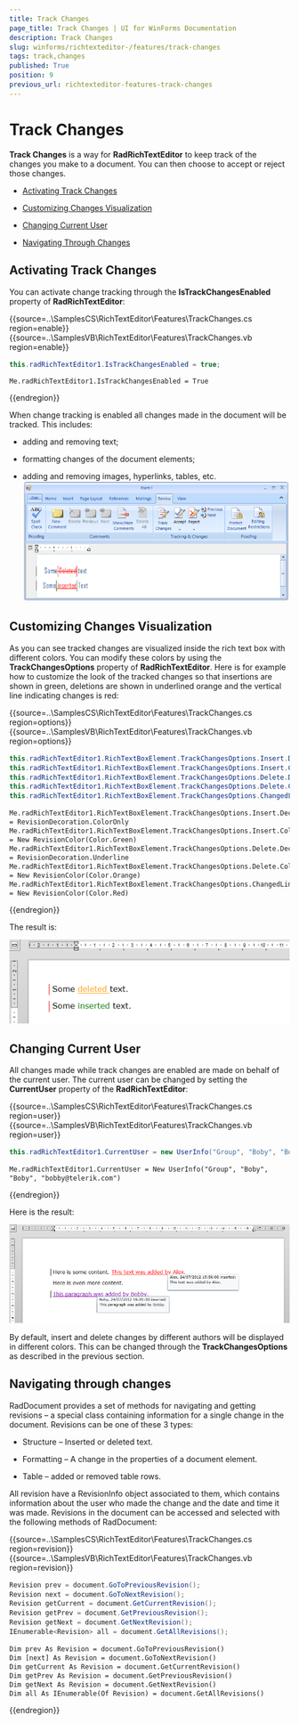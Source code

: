 ```yaml
---
title: Track Changes
page_title: Track Changes | UI for WinForms Documentation
description: Track Changes
slug: winforms/richtexteditor-/features/track-changes
tags: track,changes
published: True
position: 9
previous_url: richtexteditor-features-track-changes
---
```


# Track Changes



__Track Changes__ is a way for __RadRichTextEditor__ to keep track of the changes you make to a document. You can then choose to accept or reject those changes.
      

* [Activating Track Changes](#activating-track-changes)

* [Customizing Changes Visualization](#customizing-changes-visualization)

* [Changing Current User](#changing-current-user)

* [Navigating Through Changes](#navigating-through-changes)

## Activating Track Changes

You can activate change tracking through the __IsTrackChangesEnabled__ property of __RadRichTextEditor__:

{{source=..\SamplesCS\RichTextEditor\Features\TrackChanges.cs region=enable}} 
{{source=..\SamplesVB\RichTextEditor\Features\TrackChanges.vb region=enable}} 

````C#
this.radRichTextEditor1.IsTrackChangesEnabled = true;

````
````VB.NET
Me.radRichTextEditor1.IsTrackChangesEnabled = True

````

{{endregion}} 


When change tracking is enabled all changes made in the document will be tracked. This includes: 

* adding and removing text;

* formatting changes of the document elements;

* adding and removing images, hyperlinks, tables, etc.![richtexteditor-features-track-changes 001](images/richtexteditor-features-track-changes001.png)

## Customizing Changes Visualization

As you can see tracked changes are visualized inside the rich text box with different colors.  You can modify these colors by using the __TrackChangesOptions__ property of __RadRichTextEditor__. Here is for example how to customize the look of the tracked changes so that insertions are shown in green,  deletions are shown in underlined orange and the vertical line indicating changes is red:


{{source=..\SamplesCS\RichTextEditor\Features\TrackChanges.cs region=options}} 
{{source=..\SamplesVB\RichTextEditor\Features\TrackChanges.vb region=options}} 

````C#
this.radRichTextEditor1.RichTextBoxElement.TrackChangesOptions.Insert.Decoration = RevisionDecoration.ColorOnly;
this.radRichTextEditor1.RichTextBoxElement.TrackChangesOptions.Insert.ColorOptions = new RevisionColor(Color.Green);
this.radRichTextEditor1.RichTextBoxElement.TrackChangesOptions.Delete.Decoration = RevisionDecoration.Underline;
this.radRichTextEditor1.RichTextBoxElement.TrackChangesOptions.Delete.ColorOptions = new RevisionColor(Color.Orange);
this.radRichTextEditor1.RichTextBoxElement.TrackChangesOptions.ChangedLinesDecorationColorOptions.ColorOptions = new RevisionColor(Color.Red);

````
````VB.NET
Me.radRichTextEditor1.RichTextBoxElement.TrackChangesOptions.Insert.Decoration = RevisionDecoration.ColorOnly
Me.radRichTextEditor1.RichTextBoxElement.TrackChangesOptions.Insert.ColorOptions = New RevisionColor(Color.Green)
Me.radRichTextEditor1.RichTextBoxElement.TrackChangesOptions.Delete.Decoration = RevisionDecoration.Underline
Me.radRichTextEditor1.RichTextBoxElement.TrackChangesOptions.Delete.ColorOptions = New RevisionColor(Color.Orange)
Me.radRichTextEditor1.RichTextBoxElement.TrackChangesOptions.ChangedLinesDecorationColorOptions.ColorOptions = New RevisionColor(Color.Red)

````

{{endregion}} 


The result is:

![richtexteditor-features-track-changes 002](images/richtexteditor-features-track-changes002.png)

## Changing Current User

All changes made while track changes are enabled are made on behalf of the current user. The current user can be changed by setting the __CurrentUser__ property of the __RadRichTextEditor__:
  
{{source=..\SamplesCS\RichTextEditor\Features\TrackChanges.cs region=user}} 
{{source=..\SamplesVB\RichTextEditor\Features\TrackChanges.vb region=user}} 

````C#
this.radRichTextEditor1.CurrentUser = new UserInfo("Group", "Boby", "Boby", "bobby@telerik.com");

````
````VB.NET
Me.radRichTextEditor1.CurrentUser = New UserInfo("Group", "Boby", "Boby", "bobby@telerik.com")

````

{{endregion}} 


Here is the result:

![richtexteditor-features-track-changes 003](images/richtexteditor-features-track-changes003.png)

By default, insert and delete changes by different authors will be displayed in different colors. This can be changed through the __TrackChangesOptions__ as described in the previous section.
        

## Navigating through changes

RadDocument provides a set of methods for navigating and getting revisions – a special class containing information for a single change in the document. Revisions can be one of these 3 types:
        

* Structure – Inserted or deleted text.

* Formatting – A change in the properties of a document element.

* Table – added or removed table rows.

All revision have a RevisionInfo object associated to them, which contains information about the user who made the change and the date and time it was made. Revisions in the document can be accessed and selected with the following methods of RadDocument:
 

{{source=..\SamplesCS\RichTextEditor\Features\TrackChanges.cs region=revision}} 
{{source=..\SamplesVB\RichTextEditor\Features\TrackChanges.vb region=revision}} 

````C#
Revision prev = document.GoToPreviousRevision();
Revision next = document.GoToNextRevision();
Revision getCurrent = document.GetCurrentRevision();
Revision getPrev = document.GetPreviousRevision();
Revision getNext = document.GetNextRevision();
IEnumerable<Revision> all = document.GetAllRevisions();

````
````VB.NET
Dim prev As Revision = document.GoToPreviousRevision()
Dim [next] As Revision = document.GoToNextRevision()
Dim getCurrent As Revision = document.GetCurrentRevision()
Dim getPrev As Revision = document.GetPreviousRevision()
Dim getNext As Revision = document.GetNextRevision()
Dim all As IEnumerable(Of Revision) = document.GetAllRevisions()

````

{{endregion}} 
